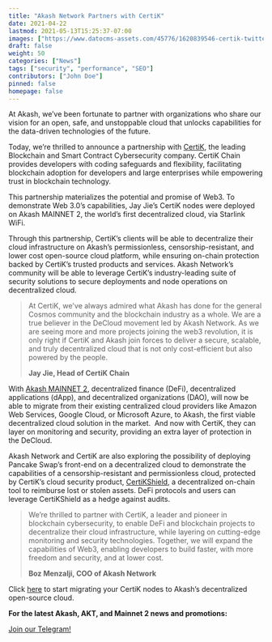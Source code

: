 ```yaml
---
title: "Akash Network Partners with CertiK"
date: 2021-04-22
lastmod: 2021-05-13T15:25:37-07:00
images: ["https://www.datocms-assets.com/45776/1620839546-certik-twitter.png"]
draft: false
weight: 50
categories: ["News"]
tags: ["security", "performance", "SEO"]
contributors: ["John Doe"]
pinned: false
homepage: false
---
```

  
At Akash, we’ve been fortunate to partner with organizations who share our vision for an open, safe, and unstoppable cloud that unlocks capabilities for the data-driven technologies of the future. 

Today, we’re thrilled to announce a partnership with [CertiK](https://www.certik.io/), the leading Blockchain and Smart Contract Cybersecurity company. CertiK Chain provides developers with coding safeguards and flexibility, facilitating blockchain adoption for developers and large enterprises while empowering trust in blockchain technology. 

This partnership materializes the potential and promise of Web3. To demonstrate Web 3.0’s capabilities, Jay Jie’s CertiK nodes were deployed on Akash MAINNET 2, the world’s first decentralized cloud, via Starlink WiFi. 

Through this partnership, CertiK’s clients will be able to decentralize their cloud infrastructure on Akash’s permissionless, censorship-resistant, and lower cost open-source cloud platform, while ensuring on-chain protection backed by CertiK’s trusted products and services. Akash Network’s community will be able to leverage CertiK’s industry-leading suite of security solutions to secure deployments and node operations on decentralized cloud.

> At CertiK, we've always admired what Akash has done for the general Cosmos community and the blockchain industry as a whole. We are a true believer in the DeCloud movement led by Akash Network. As we are seeing more and more projects joining the web3 revolution, it is only right if CertiK and Akash join forces to deliver a secure, scalable, and truly decentralized cloud that is not only cost-efficient but also powered by the people.
> 
>   
> **Jay Jie, Head of CertiK Chain**

With [Akash MAINNET 2](https://akash.network/blog/akash-decloud-mainnet-2-teaser/), decentralized finance (DeFi), decentralized applications (dApp), and decentralized organizations (DAO), will now be able to migrate from their existing centralized cloud providers like Amazon Web Services, Google Cloud, or Microsoft Azure, to Akash, the first viable decentralized cloud solution in the market.  And now with CertiK, they can layer on monitoring and security, providing an extra layer of protection in the DeCloud.

Akash Network and CertiK are also exploring the possibility of deploying Pancake Swap’s front-end on a decentralized cloud to demonstrate the capabilities of a censorship-resistant and permissionless cloud, protected by CertiK’s cloud security product, [CertiKShield](https://shield.certik.foundation/), a decentralized on-chain tool to reimburse lost or stolen assets. DeFi protocols and users can leverage CertiKShield as a hedge against audits. 

> We’re thrilled to partner with CertiK, a leader and pioneer in blockchain cybersecurity, to enable DeFi and blockchain projects to decentralize their cloud infrastructure, while layering on cutting-edge monitoring and security technologies. Together, we will expand the capabilities of Web3, enabling developers to build faster, with more freedom and security, and at lower cost.
> 
>   
> **Boz Menzalji, COO of Akash Network**

  
Click [here](https://github.com/jim380/certik-on-akash) to start migrating your CertiK nodes to Akash’s decentralized open-source cloud.  

  
  
**For the latest Akash, AKT, and Mainnet 2 news and promotions:**  

[Join our Telegram!](https://t.me/AkashNW)